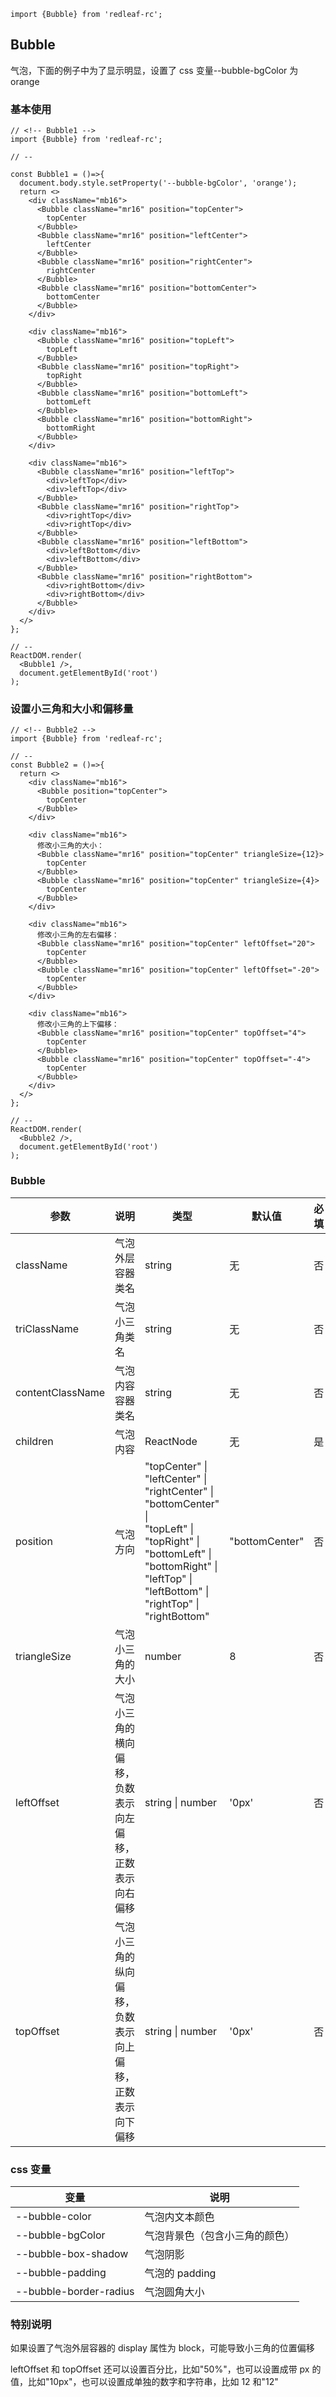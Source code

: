 ```import
import {Bubble} from 'redleaf-rc';
```

## Bubble

气泡，下面的例子中为了显示明显，设置了 css 变量--bubble-bgColor 为 orange

### 基本使用

```component
// <!-- Bubble1 -->
import {Bubble} from 'redleaf-rc';

// --

const Bubble1 = ()=>{
  document.body.style.setProperty('--bubble-bgColor', 'orange');
  return <>
    <div className="mb16">
      <Bubble className="mr16" position="topCenter">
        topCenter
      </Bubble>
      <Bubble className="mr16" position="leftCenter">
        leftCenter
      </Bubble>
      <Bubble className="mr16" position="rightCenter">
        rightCenter
      </Bubble>
      <Bubble className="mr16" position="bottomCenter">
        bottomCenter
      </Bubble>
    </div>

    <div className="mb16">
      <Bubble className="mr16" position="topLeft">
        topLeft
      </Bubble>
      <Bubble className="mr16" position="topRight">
        topRight
      </Bubble>
      <Bubble className="mr16" position="bottomLeft">
        bottomLeft
      </Bubble>
      <Bubble className="mr16" position="bottomRight">
        bottomRight
      </Bubble>
    </div>

    <div className="mb16">
      <Bubble className="mr16" position="leftTop">
        <div>leftTop</div>
        <div>leftTop</div>
      </Bubble>
      <Bubble className="mr16" position="rightTop">
        <div>rightTop</div>
        <div>rightTop</div>
      </Bubble>
      <Bubble className="mr16" position="leftBottom">
        <div>leftBottom</div>
        <div>leftBottom</div>
      </Bubble>
      <Bubble className="mr16" position="rightBottom">
        <div>rightBottom</div>
        <div>rightBottom</div>
      </Bubble>
    </div>
  </>
};

// --
ReactDOM.render(
  <Bubble1 />,
  document.getElementById('root')
);
```

### 设置小三角和大小和偏移量

```component
// <!-- Bubble2 -->
import {Bubble} from 'redleaf-rc';

// --
const Bubble2 = ()=>{
  return <>
    <div className="mb16">
      <Bubble position="topCenter">
        topCenter
      </Bubble>
    </div>

    <div className="mb16">
      修改小三角的大小：
      <Bubble className="mr16" position="topCenter" triangleSize={12}>
        topCenter
      </Bubble>
      <Bubble className="mr16" position="topCenter" triangleSize={4}>
        topCenter
      </Bubble>
    </div>

    <div className="mb16">
      修改小三角的左右偏移：
      <Bubble className="mr16" position="topCenter" leftOffset="20">
        topCenter
      </Bubble>
      <Bubble className="mr16" position="topCenter" leftOffset="-20">
        topCenter
      </Bubble>
    </div>

    <div className="mb16">
      修改小三角的上下偏移：
      <Bubble className="mr16" position="topCenter" topOffset="4">
        topCenter
      </Bubble>
      <Bubble className="mr16" position="topCenter" topOffset="-4">
        topCenter
      </Bubble>
    </div>
  </>
};

// --
ReactDOM.render(
  <Bubble2 />,
  document.getElementById('root')
);
```

### Bubble

| 参数             | 说明                                                     | 类型                                                                                                                                                                                                                                          | 默认值         | 必填 |
| ---------------- | -------------------------------------------------------- | --------------------------------------------------------------------------------------------------------------------------------------------------------------------------------------------------------------------------------------------- | -------------- | ---- |
| className        | 气泡外层容器类名                                         | string                                                                                                                                                                                                                                        | 无             | 否   |
| triClassName     | 气泡小三角类名                                           | string                                                                                                                                                                                                                                        | 无             | 否   |
| contentClassName | 气泡内容容器类名                                         | string                                                                                                                                                                                                                                        | 无             | 否   |
| children         | 气泡内容                                                 | ReactNode                                                                                                                                                                                                                                     | 无             | 是   |
| position         | 气泡方向                                                 | "topCenter" \|<br/> "leftCenter" \|<br/> "rightCenter" \|<br/> "bottomCenter" \|<br/> "topLeft" \|<br/> "topRight" \|<br/> "bottomLeft" \|<br/> "bottomRight" \|<br/> "leftTop" \|<br/> "leftBottom" \|<br/> "rightTop" \|<br/> "rightBottom" | "bottomCenter" | 否   |
| triangleSize     | 气泡小三角的大小                                         | number                                                                                                                                                                                                                                        | 8              | 否   |
| leftOffset       | 气泡小三角的横向偏移，负数表示向左偏移，正数表示向右偏移 | string \| number                                                                                                                                                                                                                              | '0px'          | 否   |
| topOffset        | 气泡小三角的纵向偏移，负数表示向上偏移，正数表示向下偏移 | string \| number                                                                                                                                                                                                                              | '0px'          | 否   |

### css 变量

| 变量                   | 说明                           |
| ---------------------- | ------------------------------ |
| --bubble-color         | 气泡内文本颜色                 |
| --bubble-bgColor       | 气泡背景色（包含小三角的颜色） |
| --bubble-box-shadow    | 气泡阴影                       |
| --bubble-padding       | 气泡的 padding                 |
| --bubble-border-radius | 气泡圆角大小                   |

### 特别说明

如果设置了气泡外层容器的 display 属性为 block，可能导致小三角的位置偏移

leftOffset 和 topOffset 还可以设置百分比，比如"50%"，也可以设置成带 px 的值，比如"10px"，也可以设置成单独的数字和字符串，比如 12 和"12"
